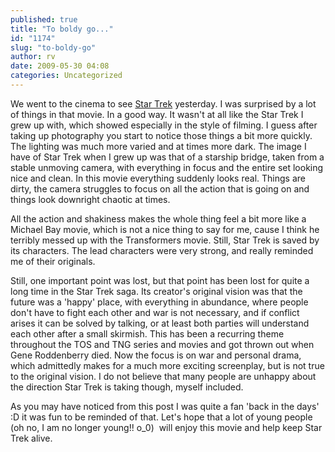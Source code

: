 ```yaml
---
published: true
title: "To boldy go..."
id: "1174"
slug: "to-boldy-go"
author: rv
date: 2009-05-30 04:08
categories: Uncategorized
---
```

We went to the cinema to see <a href="http://www.imdb.com/title/tt0796366/" target="_blank">Star Trek</a> yesterday. I was surprised by a lot of things in that movie. In a good way. It wasn't at all like the Star Trek I grew up with, which showed especially in the style of filming. I guess after taking up photography you start to notice those things a bit more quickly. The lighting was much more varied and at times more dark. The image I have of Star Trek when I grew up was that of a starship bridge, taken from a stable unmoving camera, with everything in focus and the entire set looking nice and clean. In this movie everything suddenly looks real. Things are dirty, the camera struggles to focus on all the action that is going on and things look downright chaotic at times.

All the action and shakiness makes the whole thing feel a bit more like a Michael Bay movie, which is not a nice thing to say for me, cause I think he terribly messed up with the Transformers movie. Still, Star Trek is saved by its characters. The lead characters were very strong, and really reminded me of their originals.

Still, one important point was lost, but that point has been lost for quite a long time in the Star Trek saga. Its creator's original vision was that the future was a 'happy' place, with everything in abundance, where people don't have to fight each other and war is not necessary, and if conflict arises it can be solved by talking, or at least both parties will understand each other after a small skirmish. This has been a recurring theme throughout the TOS and TNG series and movies and got thrown out when Gene Roddenberry died. Now the focus is on war and personal drama, which admittedly makes for a much more exciting screenplay, but is not true to the original vision. I do not believe that many people are unhappy about the direction Star Trek is taking though, myself included.

As you may have noticed from this post I was quite a fan 'back in the days' :D it was fun to be reminded of that. Let's hope that a lot of young people (oh no, I am no longer young!! o_0)  will enjoy this movie and help keep Star Trek alive.